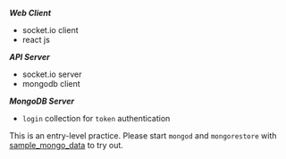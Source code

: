 ***Web Client***
- socket.io client
- react js


***API Server***
- socket.io server
- mongodb client


***MongoDB Server***
- `login` collection for `token` authentication

This is an entry-level practice. Please start `mongod` and `mongorestore` with [sample_mongo_data](https://github.com/genxium/socketio-prac-with-react-and-mongo/blob/master/sample_mongo_data) to try out. 
